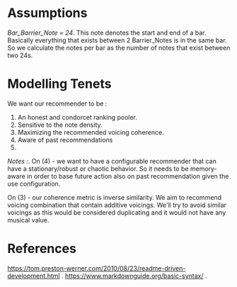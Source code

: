 # Assumptions

*Bar_Barrier_Note = 24*.
This note denotes the start and end of a bar.
Basically everything that exists between 2 Barrier_Notes is in the same bar.
So we calculate the notes per bar as the number of notes that exist between two 24s.

# Modelling Tenets

We want our recommender to be :

1. An honest and condorcet ranking pooler.
2. Sensitive to the note density.
3. Maximizing the recommended voicing coherence.
4. Aware of past recommendations
5. 

*Notes :*. 
On (4) - we want to have a configurable recommender that can have a stationary/robust or chaotic behavior.
So it needs to be memory-aware in order to base future action also on past recommendation given the use configuration.

On (3) - our coherence metric is inverse similarity. We aim to recommend voicing combination that contain additive voicings.
We'll try to avoid similar voicings as this would be considered duplicating and it would not have any musical value.

# References
https://tom.preston-werner.com/2010/08/23/readme-driven-development.html .
https://www.markdownguide.org/basic-syntax/ .
